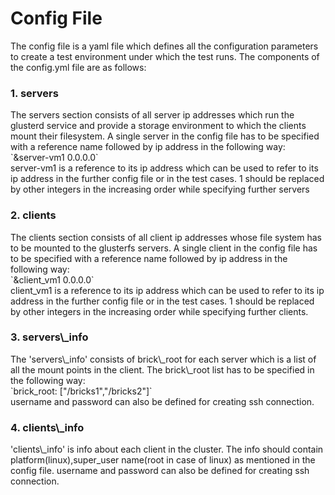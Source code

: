<h1>Config File</h1>

The config file is a yaml file which defines all the configuration parameters
to create a test environment under which the test runs.
The components of the config.yml file are as follows:

<h3>1. servers</h3>
The servers section consists of all server ip addresses which run the glusterd
service and provide a storage environment to which the clients mount their 
filesystem.
A single server in the config file has to be specified with a reference name 
followed by ip address in the following way:<br>
`&server-vm1 0.0.0.0`<br>
server-vm1 is a reference to its ip address which can be used to refer to its 
ip address in the further config file or in the test cases. 1 should be replaced
by other integers in the increasing order while specifying further servers

<h3>2. clients</h3>
The clients section consists of all client ip addresses whose file system has to
be mounted to the glusterfs servers.
A single client in the config file has to be specified with a reference name 
followed by ip address in the following way:<br>
`&client_vm1 0.0.0.0` <br>
client_vm1 is a reference to its ip address which can be used to refer to its 
ip address in the further config file or in the test cases. 1 should be replaced
by other integers in the increasing order while specifying further clients.

<h3>3. servers\_info</h3>
The 'servers\_info' consists of brick\_root for each server which is a list 
of all the mount points in the client. 
The brick\_root list has to be specified in the following way:<br>
`brick_root: ["/bricks1","/bricks2"]`<br>
username and password can also be defined for creating ssh connection.

<h3>4. clients\_info</h3>
 'clients\_info' is info about each client in  the cluster.
 The info should contain platform(linux),super_user name(root
 in case of linux) as mentioned in the config file.
 username and password can also be defined for creating ssh connection.
